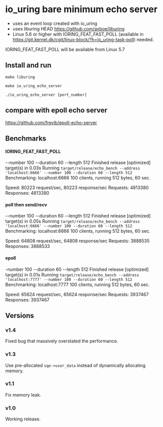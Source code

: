 # io_uring bare minimum echo server
* uses an event loop created with io_uring
* uses liburing HEAD https://github.com/axboe/liburing
* Linux 5.6 or higher with IORING_FEAT_FAST_POLL (available in https://git.kernel.dk/cgit/linux-block/?h=io_uring-task-poll) needed.

IORING_FEAT_FAST_POLL will be available from Linux 5.7

## Install and run
`make liburing`

`make io_uring_echo_server`

`./io_uring_echo_server [port_number]`

## compare with epoll echo server
https://github.com/frevib/epoll-echo-server


## Benchmarks
#### IORING_FEAT_FAST_POLL
--number 100 --duration 60 --length 512
    Finished release [optimized] target(s) in 0.03s
     Running `target/release/echo_bench --address 'localhost:6666' --number 100 --duration 60 --length 512`
Benchmarking: localhost:6666
100 clients, running 512 bytes, 60 sec.

Speed: 80223 request/sec, 80223 response/sec
Requests: 4813380
Responses: 4813380


#### poll then send/recv
--number 100 --duration 60 --length 512
    Finished release [optimized] target(s) in 0.05s
     Running `target/release/echo_bench --address 'localhost:6666' --number 100 --duration 60 --length 512`
Benchmarking: localhost:6666
100 clients, running 512 bytes, 60 sec.

Speed: 64808 request/sec, 64808 response/sec
Requests: 3888535
Responses: 3888533


#### epoll
-number 100 --duration 60 --length 512
    Finished release [optimized] target(s) in 0.01s
     Running `target/release/echo_bench --address 'localhost:7777' --number 100 --duration 60 --length 512`
Benchmarking: localhost:7777
100 clients, running 512 bytes, 60 sec.

Speed: 65624 request/sec, 65624 response/sec
Requests: 3937467
Responses: 3937467



## Versions

### v1.4
Fixed bug that massively overstated the performance.

### v1.3
Use pre-allocated `sqe->user_data` instead of dynamically allocating memory.

### v1.1
Fix memory leak.

### v1.0
Working release.